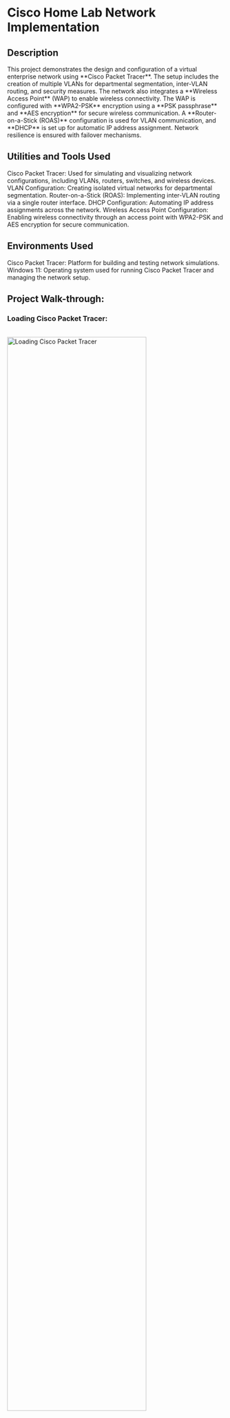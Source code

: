 <h1>Cisco Home Lab Network Implementation</h1>
<h2>Description</h2> This project demonstrates the design and configuration of a virtual enterprise network using **Cisco Packet Tracer**. The setup includes the creation of multiple VLANs for departmental segmentation, inter-VLAN routing, and security measures. The network also integrates a **Wireless Access Point** (WAP) to enable wireless connectivity. The WAP is configured with **WPA2-PSK** encryption using a **PSK passphrase** and **AES encryption** for secure wireless communication. A **Router-on-a-Stick (ROAS)** configuration is used for VLAN communication, and **DHCP** is set up for automatic IP address assignment. Network resilience is ensured with failover mechanisms. <h2>Utilities and Tools Used</h2>
Cisco Packet Tracer: Used for simulating and visualizing network configurations, including VLANs, routers, switches, and wireless devices.
VLAN Configuration: Creating isolated virtual networks for departmental segmentation.
Router-on-a-Stick (ROAS): Implementing inter-VLAN routing via a single router interface.
DHCP Configuration: Automating IP address assignments across the network.
Wireless Access Point Configuration: Enabling wireless connectivity through an access point with WPA2-PSK and AES encryption for secure communication.
<h2>Environments Used</h2>
Cisco Packet Tracer: Platform for building and testing network simulations.
Windows 11: Operating system used for running Cisco Packet Tracer and managing the network setup.
<h2>Project Walk-through:</h2> <p align="center"> <h3>Loading Cisco Packet Tracer:</h3><br/> <img src="https://i.imgur.com/62TgaWL.png" height="80%" width="80%" alt="Loading Cisco Packet Tracer"/><br /> <br /> <h3>Configuring Interfaces:</h3><br/> <img src="https://i.imgur.com/tcTyMUE.png" height="80%" width="80%" alt="Configuring Interfaces"/><br /> <br /> <h3>All Configured Interfaces:</h3><br/> <img src="https://i.imgur.com/nCIbXbg.png" height="80%" width="80%" alt="All Configured Interfaces"/><br /> <br /> <h3>Wi-Fi Connections to Each Department:</h3><br/> <img src="https://i.imgur.com/cdFHBiU.png" height="80%" width="80%" alt="Wi-Fi Connections"/><br /> <br /> <h3>Final Network Overview:</h3><br/> <img src="https://i.imgur.com/JL945Ga.png" height="80%" width="80%" alt="Final Network Overview"/><br /> <br /> </p>
